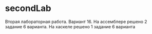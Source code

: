 # secondLab
Вторая лабораторная работа. Вариант 16. На ассемблере решено 2 задание 6 варианта. На хаскеле решено 1 задание 6 варианта 
